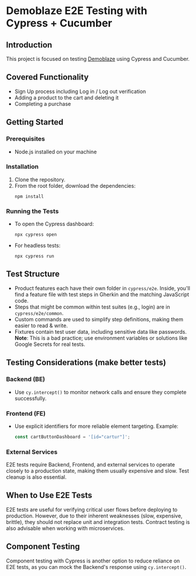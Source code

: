 # Demoblaze E2E Testing with Cypress + Cucumber

## Introduction

This project is focused on testing [Demoblaze](https://demoblaze.com) using Cypress and Cucumber.

## Covered Functionality

- Sign Up process including Log in / Log out verification
- Adding a product to the cart and deleting it
- Completing a purchase

## Getting Started

### Prerequisites

- Node.js installed on your machine

### Installation

1. Clone the repository.
2. From the root folder, download the dependencies:
   ```
   npm install
   ```

### Running the Tests

- To open the Cypress dashboard:
  ```
  npx cypress open
  ```
- For headless tests:
  ```
  npx cypress run
  ```

## Test Structure

- Product features each have their own folder in `cypress/e2e`. Inside, you'll find a feature file with test steps in Gherkin and the matching JavaScript code.
- Steps that might be common within test suites (e.g., login) are in `cypress/e2e/common`.
- Custom commands are used to simplify step definitions, making them easier to read & write.
- Fixtures contain test user data, including sensitive data like passwords. **Note**: This is a bad practice; use environment variables or solutions like Google Secrets for real tests.

## Testing Considerations (make better tests)

### Backend (BE)

- Use `cy.intercept()` to monitor network calls and ensure they complete successfully.

### Frontend (FE)

- Use explicit identifiers for more reliable element targeting. Example:
  ```javascript
  const cartButtonDashboard = '[id="cartur"]';
  ```

### External Services

E2E tests require Backend, Frontend, and external services to operate closely to a production state, making them usually expensive and slow. Test cleanup is also essential.

## When to Use E2E Tests

E2E tests are useful for verifying critical user flows before deploying to production. However, due to their inherent weaknesses (slow, expensive, brittle), they should not replace unit and integration tests. Contract testing is also advisable when working with microservices.

## Component Testing

Component testing with Cypress is another option to reduce reliance on E2E tests, as you can mock the Backend's response using `cy.intercept()`.
